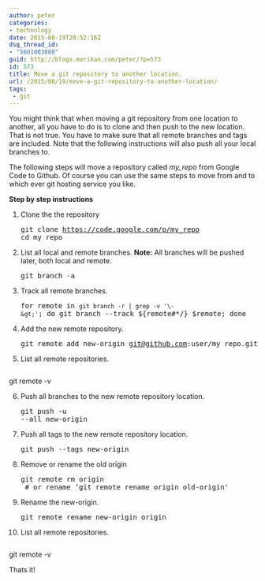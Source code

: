 ```yaml
---
author: peter
categories:
- technology
date: 2015-08-19T20:52:16Z
dsq_thread_id:
- "5601003880"
guid: http://blogs.merikan.com/peter/?p=573
id: 573
title: Move a git repository to another location.
url: /2015/08/19/move-a-git-repository-to-another-location/
tags:
 - git
---
```


<div>
  <p>
    You might think that when moving a git repository from one location to another, all you have to do is to clone and then push to the new location. That is not true. You have to make sure that all remote branches and tags are included. Note that the following instructions will also push all your local branches to.
  </p>
</div>

<div>
  <p>
    The following steps will move a repository called <em>my_repo</em> from Google Code to Github. Of course you can use the same steps to move from and to which ever git hosting service you like.
  </p>
</div>

<div>
  <strong>Step by step instructions</strong>
</div>

<div>
</div>

  1. Clone the the repository <pre class="brush: bash; title: ; notranslate" title="">git clone https://code.google.com/p/my_repo
cd my_repo
</pre>

  2. List all local and remote branches. **Note:** All branches will be pushed later, both local and remote. <pre class="brush: bash; title: ; notranslate" title="">git branch -a
</pre>

  3. Track all remote branches. <pre class="brush: bash; title: ; notranslate" title="">for remote in `git branch -r | grep -v '\-&gt;'`; do git branch --track ${remote#*/} $remote; done
</pre>

  4. Add the new remote repository. <pre class="brush: bash; title: ; notranslate" title="">git remote add new-origin git@github.com:user/my_repo.git
</pre>

  5. <div>
      <p>
        List all remote repositories.
      </p>
      
      <pre class="brush: bash; title: ; notranslate" title="">
git remote -v
</pre>
    </div>

  6. Push all branches to the new remote repository location. <pre class="brush: bash; title: ; notranslate" title="">git push -u --all new-origin
</pre>

  7. Push all tags to the new remote repository location. <pre class="brush: bash; title: ; notranslate" title="">git push --tags new-origin
</pre>

  8. Remove or rename the old origin <pre class="brush: bash; title: ; notranslate" title="">git remote rm origin  # or rename ‘git remote rename origin old-origin'
</pre>

  9. Rename the new-origin. <pre class="brush: bash; title: ; notranslate" title="">git remote rename new-origin origin
</pre>

 10. <div>
      <div>
        <p>
          List all remote repositories.
        </p>
        
        <pre class="brush: bash; title: ; notranslate" title="">
git remote -v
</pre>
      </div>
    </div>

<div>
  Thats it!
</div>